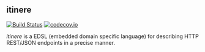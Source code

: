 itinere
---


[![Build Status](https://api.travis-ci.org/vectos/itinere.svg)](https://travis-ci.org/vectos/itinere)
[![codecov.io](http://codecov.io/github/vectos/itinere/coverage.svg?branch=master)](http://codecov.io/github/vectos/itinere?branch=master)

_itinere_ is a EDSL (embedded domain specific language) for describing HTTP REST/JSON endpoints in a precise manner.

